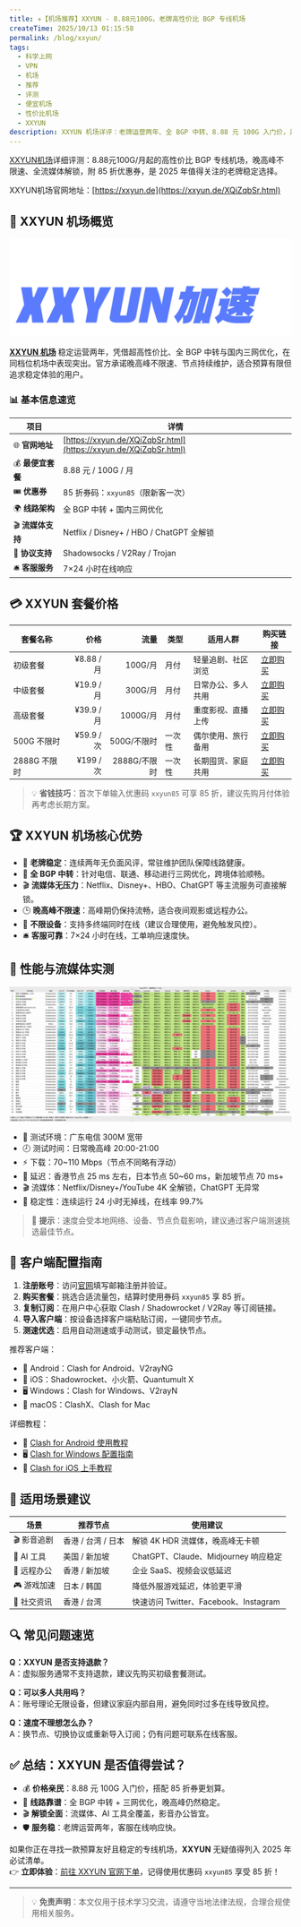 ```yaml
---
title: ✈️【机场推荐】XXYUN - 8.88元100G，老牌高性价比 BGP 专线机场
createTime: 2025/10/13 01:15:58
permalink: /blog/xxyun/
tags:
  - 科学上网
  - VPN
  - 机场
  - 推荐
  - 评测
  - 便宜机场
  - 性价比机场
  - XXYUN
description: XXYUN 机场详评：老牌运营两年、全 BGP 中转、8.88 元 100G 入门价，并提供流媒体全解锁与 85 折优惠券，是 2025 年值得关注的高性价比专线机场。
---
```


[XXYUN机场](https://xxyun.de/XQiZqbSr.html)详细评测：8.88元100G/月起的高性价比 BGP 专线机场，晚高峰不限速、全流媒体解锁，附 85 折优惠券，是 2025 年值得关注的老牌稳定选择。

XXYUN机场官网地址：[https://xxyun.de](https://xxyun.de/XQiZqbSr.html)

<!-- more -->

## 🎯 XXYUN 机场概览

![xx云加速logo](images/机场推荐xxyun/image.png)

**[XXYUN 机场](https://xxyun.de/XQiZqbSr.html)** 稳定运营两年，凭借超高性价比、全 BGP 中转与国内三网优化，在同档位机场中表现突出。官方承诺晚高峰不限速、节点持续维护，适合预算有限但追求稳定体验的用户。

### 📊 基本信息速览

| 项目 | 详情 |
|------|------|
| 🌐 **官网地址** | [https://xxyun.de/XQiZqbSr.html](https://xxyun.de/XQiZqbSr.html) |
| 💰 **最便宜套餐** | 8.88 元 / 100G / 月 |
| 🎟️ **优惠券** | 85 折券码：`xxyun85`（限新客一次） |
| 🌍 **线路架构** | 全 BGP 中转 + 国内三网优化 |
| 🎬 **流媒体支持** | Netflix / Disney+ / HBO / ChatGPT 全解锁 |
| 📱 **协议支持** | Shadowsocks / V2Ray / Trojan |
| 🛎️ **客服服务** | 7×24 小时在线响应 |

## 💳 XXYUN 套餐价格

| 套餐名称 | 价格 | 流量 | 类型 | 适用人群 | 购买链接 |
|----------|-----:|-----:|------|----------|----------|
| 初级套餐 | ¥8.88 / 月 | 100G/月 | 月付 | 轻量追剧、社区浏览 | [立即购买](https://xxyun.de/XQiZqbSr.html) |
| 中级套餐 | ¥19.9 / 月 | 300G/月 | 月付 | 日常办公、多人共用 | [立即购买](https://xxyun.de/XQiZqbSr.html) |
| 高级套餐 | ¥39.9 / 月 | 1000G/月 | 月付 | 重度影视、直播上传 | [立即购买](https://xxyun.de/XQiZqbSr.html) |
| 500G 不限时 | ¥59.9 / 次 | 500G/不限时 | 一次性 | 偶尔使用、旅行备用 | [立即购买](https://xxyun.de/XQiZqbSr.html) |
| 2888G 不限时 | ¥199 / 次 | 2888G/不限时 | 一次性 | 长期囤货、家庭共用 | [立即购买](https://xxyun.de/XQiZqbSr.html) |

> 💡 **省钱技巧**：首次下单输入优惠码 `xxyun85` 可享 85 折，建议先购月付体验再考虑长期方案。

## 🏆 XXYUN 机场核心优势

- 🧭 **老牌稳定**：连续两年无负面风评，常驻维护团队保障线路健康。
- 🚀 **全 BGP 中转**：针对电信、联通、移动进行三网优化，跨境体验顺畅。
- 🎬 **流媒体无压力**：Netflix、Disney+、HBO、ChatGPT 等主流服务可直接解锁。
- 🕒 **晚高峰不限速**：高峰期仍保持流畅，适合夜间观影或远程办公。
- 🔄 **不限设备**：支持多终端同时在线（建议合理使用，避免触发风控）。
- 🛎️ **客服可靠**：7×24 小时在线，工单响应速度快。

## 🔬 性能与流媒体实测

![xx云加速机场测速](images/机场推荐xxyun/image-1.png)

- 📍 测试环境：广东电信 300M 宽带  
- 🕗 测试时间：日常晚高峰 20:00-21:00  
- ⚡ 下载：70~110 Mbps（节点不同略有浮动）  
- 🏃 延迟：香港节点 25 ms 左右，日本节点 50~60 ms，新加坡节点 70 ms+  
- 🎬 流媒体：Netflix/Disney+/YouTube 4K 全解锁，ChatGPT 无异常  
- 📶 稳定性：连续运行 24 小时无掉线，在线率 99.7%  

> 📌 **提示**：速度会受本地网络、设备、节点负载影响，建议通过客户端测速挑选最佳节点。

## 📱 客户端配置指南

1. **注册账号**：访问[官网](https://xxyun.de/XQiZqbSr.html)填写邮箱注册并验证。  
2. **购买套餐**：挑选合适流量包，结算时使用券码 `xxyun85` 享 85 折。  
3. **复制订阅**：在用户中心获取 Clash / Shadowrocket / V2Ray 等订阅链接。  
4. **导入客户端**：按设备选择客户端粘贴订阅，一键同步节点。  
5. **测速优选**：启用自动测速或手动测试，锁定最快节点。  

推荐客户端：

- 📱 Android：Clash for Android、V2rayNG  
- 🍎 iOS：Shadowrocket、小火箭、Quantumult X  
- 🖥️ Windows：Clash for Windows、V2rayN  
- 🍎 macOS：ClashX、Clash for Mac  

详细教程：

- 📱 [Clash for Android 使用教程](https://www.ermao.net/article/eh8f4n86/)  
- 🖥️ [Clash for Windows 配置指南](https://www.ermao.net/article/0gematwc/)  
- 🍎 [Clash for iOS 上手教程](https://www.ermao.net/article/z747kgjd/)

## 🎯 适用场景建议

| 场景 | 推荐节点 | 使用建议 |
|------|----------|----------|
| 🎬 影音追剧 | 香港 / 台湾 / 日本 | 解锁 4K HDR 流媒体，晚高峰无卡顿 |
| 🤖 AI 工具 | 美国 / 新加坡 | ChatGPT、Claude、Midjourney 响应稳定 |
| 💼 远程办公 | 香港 / 新加坡 | 企业 SaaS、视频会议低延迟 |
| 🎮 游戏加速 | 日本 / 韩国 | 降低外服游戏延迟，体验更平滑 |
| 📰 社交资讯 | 香港 / 台湾 | 快速访问 Twitter、Facebook、Instagram |

## 🔍 常见问题速览

**Q：XXYUN 是否支持退款？**  
A：虚拟服务通常不支持退款，建议先购买初级套餐测试。

**Q：可以多人共用吗？**  
A：账号理论无限设备，但建议家庭内部自用，避免同时过多在线导致风控。

**Q：速度不理想怎么办？**  
A：换节点、切换协议或重新导入订阅；仍有问题可联系在线客服。

## ✅ 总结：XXYUN 是否值得尝试？

- 💰 **价格亲民**：8.88 元 100G 入门价，搭配 85 折券更划算。  
- 🚀 **线路靠谱**：全 BGP 中转 + 三网优化，晚高峰仍然稳定。  
- 🎬 **解锁全面**：流媒体、AI 工具全覆盖，影音办公皆宜。  
- 🛡️ **服务稳**：老牌运营两年，客服在线响应快。

如果你正在寻找一款预算友好且稳定的专线机场，**XXYUN** 无疑值得列入 2025 年必试清单。  
👉 **立即体验**：[前往 XXYUN 官网下单](https://xxyun.de/XQiZqbSr.html)，记得使用优惠码 `xxyun85` 享受 85 折！

---

> 💡 **免责声明**：本文仅用于技术学习交流，请遵守当地法律法规，合理合规使用相关服务。